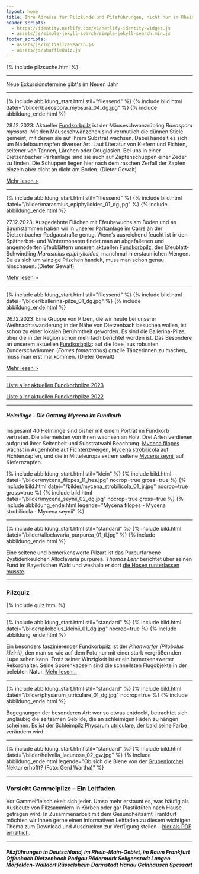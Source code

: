 ```yaml
---
layout: home
title: Ihre Adresse für Pilzkunde und Pilzführungen, nicht nur im Rhein-Main-Gebiet
header_scripts:
  - https://identity.netlify.com/v1/netlify-identity-widget.js
  - assets/js/simple-jekyll-search/simple-jekyll-search.min.js
footer_scripts:
  - assets/js/initializeSearch.js
  - assets/js/shuffleQuiz.js
---
```

{% include pilzsuche.html %}

- - -

Neue Exkursionstermine gibt's im Neuen Jahr

- - -

{% include abbildung_start.html stil="fliessend" %}
{% include bild.html datei="/bilder/baeospora_myosura_04_dg.jpg" %}
{% include abbildung_ende.html %}

28.12.2023: Aktueller [Fundkorbpilz](AA "Glossar-") ist der Mäuseschwanzrübling *Baeospora myosura*. Mit den Mäuseschwänzchen sind vermutlich die dünnen Stiele gemeint, mit denen sie auf ihrem Substrat wachsen. Dabei handelt es sich um Nadelbaumzapfen diverser Art. Laut Literatur von Kiefern und Fichten, seltener von Tannen, Lärchen oder Douglasien. Bei uns in einer Dietzenbacher Parkanlage sind sie auch auf Zapfenschuppen einer Zeder zu finden. Die Schuppen liegen hier nach dem raschen Zerfall der Zapfen einzeln aber dicht an dicht am Boden. (Dieter Gewalt)

[Mehr lesen >](/pilze/baeospora-myosura-mäuseschwanz-rübling)

<div style="clear:  both"></div>

- - -

{% include abbildung_start.html stil="fliessend" %}
{% include bild.html datei="/bilder/marasmius_epiphylloides_01_dg.jpg" %}
{% include abbildung_ende.html %}

27.12.2023: Ausgedehnte Flächen mit Efeubewuchs am Boden und an Baumstämmen haben wir in unserer Parkanlage im Carré an der Dietzenbacher Rodgaustraße genug. Wenn‘s ausreichend feucht ist in den Spätherbst- und Wintermonaten findet man an abgefallenen und angemoderten Efeublättern unseren aktuellen [Fundkorbpilz](AA "Glossar-"), den Efeublatt-Schwindling *Marasmius epiphylloides*, manchmal in erstaunlichen Mengen. Da es sich um winzige Pilzchen handelt, muss man schon genau hinschauen. (Dieter Gewalt)

[Mehr lesen >](/pilze/marasmius-epiphylloides-efeublatt-schwindling)

<div style="clear:  both"></div>

- - -

{% include abbildung_start.html stil="fliessend" %}
{% include bild.html datei="/bilder/ballerina-pilze_01_dg.jpg" %}
{% include abbildung_ende.html %}

26.12.2023: Eine Gruppe von Pilzen, die wir heute bei unserer Weihnachtswanderung in der Nähe von Dietzenbach besuchen wollen, ist schon zu einer lokalen Berühmtheit geworden. Es sind die Ballerina-Pilze, über die in der Region schon mehrfach berichtet worden ist. Das Besondere an unserem aktuellen [Fundkorbpilz](AA "Glossar-"): auf die Idee, aus robusten Zunderschwämmen (*Fomes fomentarius*) grazile Tänzerinnen zu machen, muss man erst mal kommen. (Dieter Gewalt)

[Mehr lesen >](/artikel/besuch-bei-den-ballerina-pilzen)

<div style="clear:  both"></div>

- - -

[Liste aller aktuellen Fundkorbpilze 2023](/artikel/liste-aller-aktuellen-fundkorbpilze-2023.html)

[Liste aller aktuellen Fundkorbpilze 2022](/artikel/liste-aller-aktuellen-fundkorbpilze-2022.html)

- - -

##### Helmlinge - Die Gattung *Mycena* im Fundkorb

Insgesamt 40 Helmlinge sind bisher mit einem Porträt im Fundkorb vertreten. Die allermeisten von ihnen wachsen an Holz. Drei Arten verdienen aufgrund ihrer Seltenheit und Substratwahl Beachtung. [Mycena filopes](/pilze/mycena-filopes-zerbrechlicher-fadenhelmling) wächst in Augenhöhe auf Fichtenzweigen, [Mycena strobilicola](/pilze/mycena-strobilicola-fichtenzapfenhelmling) auf Fichtenzapfen, und die in Mitteleuropa extrem seltene [Mycena seynii](/pilze/mycena-seynii-mediterraner-kiefernzapfenhelmling) auf Kiefernzapfen.

{% include abbildung_start.html stil="klein" %}
{% include bild.html datei="/bilder/mycena_filopes_11_hes.jpg" nocrop=true gross=true %}
{% include bild.html datei="/bilder/mycena_strobilicola_01_jr.jpg" nocrop=true gross=true %}
{% include bild.html datei="/bilder/mycena_seynii_02_dg.jpg" nocrop=true gross=true %}
{% include abbildung_ende.html legende="Mycena filopes - Mycena strobilicola - Mycena seynii" %}

- - -

{% include abbildung_start.html stil="standard" %}
{% include bild.html datei="/bilder/alloclavaria_purpurea_01_tl.jpg" %}
{% include abbildung_ende.html %}

Eine seltene und bemerkenswerte Pilzart ist das Purpurfarbene Zystidenkeulchen Alloclavaria purpurea. *Thomas Lehr* berichtet über seinen Fund im Bayerischen Wald und weshalb er dort [die Hosen runterlassen musste](/pilze/alloclavaria-purpurea-purpurfarbenes-zystidenkeulchen).

- - -

### Pilzquiz

{% include quiz.html %}

- - -

{% include abbildung_start.html stil="standard" %}
{% include bild.html datei="/bilder/pilobolus_kleinii_01_dg.jpg" nocrop=true %}
{% include abbildung_ende.html %}

Ein besonders faszinierender [Fundkorbpilz](AA "Glossar-") ist der *Pillenwerfer (Pilobolus kleinii)*, den man so wie auf dem Foto nur mit einer stark vergrößernden Lupe sehen kann. Trotz seiner Winzigkeit ist er ein bemerkenswerter Rekordhalter. Seine Sporenkapseln sind die schnellsten Flugobjekte in der belebten Natur. [Mehr lesen...](/pilze/pilobolus-kleinii-pillenwerfer)

- - -

{% include abbildung_start.html stil="standard" %}
{% include bild.html datei="/bilder/physarum_utriculare_01_dg.jpg" nocrop=true %}
{% include abbildung_ende.html %}

Begegnungen der besonderen Art: wer so etwas entdeckt, betrachtet sich ungläubig die seltsamen Gebilde, die an schleimigen Fäden zu hängen scheinen. Es ist der Schleimpilz [Physarum utriculare](/pilze/physarum-utriculare-fadenfruchtschleimpilz), der bald seine Farbe verändern wird.

- - -

{% include abbildung_start.html stil="standard" %}
{% include bild.html datei="/bilder/helvella_lacunosa_02_gw.jpg" %}
{% include abbildung_ende.html legende="Ob sich die Biene von der <a href='/pilze/helvella-lacunosa-grubenlorchel'>Grubenlorchel</a> Nektar erhofft?  (Foto: Gerd Wartha)" %}

- - -

### Vorsicht Gammelpilze – Ein Leitfaden

Vor Gammelfleisch ekelt sich jeder. Umso mehr erstaunt es, was häufig als Ausbeute von Pilzsammlern in Körben oder gar Plastiktüten nach Hause getragen wird. In Zusammenarbeit mit dem Gesundheitsamt Frankfurt möchten wir Ihnen gerne einen informativen Leitfaden zu diesem wichtigen Thema zum Download und Ausdrucken zur Verfügung stellen – [hier als PDF erhältlich](/assets/docs/Fundkorb.de-Gammelpilze.pdf).

- - -

##### Pilzführungen in Deutschland, im Rhein-Main-Gebiet, im Raum Frankfurt Offenbach Dietzenbach Rodgau Rödermark Seligenstadt Langen Mörfelden-Walldort Rüsselsheim Darmstadt Hanau Gelnhausen Spessart
